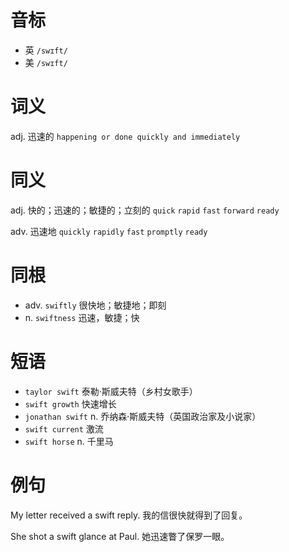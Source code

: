 # 音标

- 英 `/swɪft/`
- 美 `/swɪft/`

# 词义

adj. 迅速的
`happening or done quickly and immediately`

# 同义

adj. 快的；迅速的；敏捷的；立刻的
`quick` `rapid` `fast` `forward` `ready`

adv. 迅速地
`quickly` `rapidly` `fast` `promptly` `ready`

# 同根

- adv. `swiftly` 很快地；敏捷地；即刻
- n. `swiftness` 迅速，敏捷；快

# 短语

- `taylor swift` 泰勒·斯威夫特（乡村女歌手）
- `swift growth` 快速增长
- `jonathan swift` n. 乔纳森·斯威夫特（英国政治家及小说家）
- `swift current` 激流
- `swift horse` n. 千里马

# 例句

My letter received a swift reply.
我的信很快就得到了回复。

She shot a swift glance at Paul.
她迅速瞥了保罗一眼。


